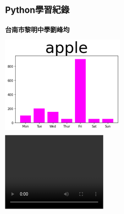 # Python學習紀錄
## 台南市黎明中學劉峰均
![plot](output.png)

<video width="320" height="240" controls>
  <source src="video.mp4" type="video/mp4">
Your browser does not support the video tag.
</video>
